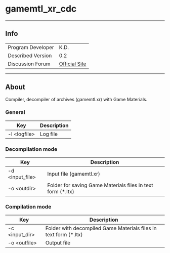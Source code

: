 # gamemtl_xr_cdc

___

## Info

|  |  |
|---|---|
| Program Developer | K.D. |
| Described Version | 0.2 |
| Discussion Forum | [Official Site](https://www.amk-team.ru/forum/topic/11568-universal-acdc-i-drugie-perl-skripty/) |

___

## About

Compiler, decompiler of archives (gamemtl.xr) with Game Materials.

### General

| Key | Description |
|---|---|
| -l \<logfile> | Log file |

### Decompilation mode

| Key | Description |
|---|---|
| -d \<input_file>| Input file (gamemtl.xr) |
| -o \<outdir> |  Folder for saving Game Materials files in text form (*.ltx) |

### Compilation mode

| Key | Description |
|---|---|
| -c \<input_dir> | Folder with decompiled Game Materials files in text form (*.ltx) |
| -o \<outfile> | Output file |
